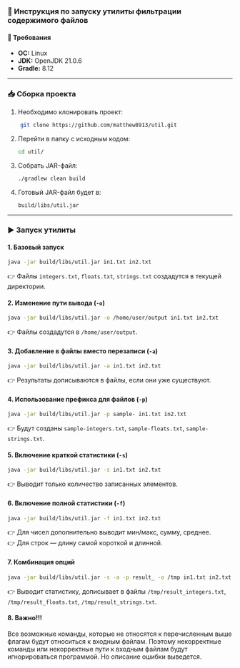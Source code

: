 ### 🚀 Инструкция по запуску утилиты фильтрации содержимого файлов

#### 📌 **Требования**

- **ОС:** Linux
- **JDK:** OpenJDK 21.0.6
- **Gradle:** 8.12

---

### 📥 **Сборка проекта**

1. Необходимо клонировать проект:
```sh
    git clone https://github.com/matthew8913/util.git
```

2. Перейти в папку с исходным кодом:

    ```sh
    cd util/
    ```

3. Собрать JAR-файл:

    ```sh
    ./gradlew clean build
    ```

4. Готовый JAR-файл будет в:

    ```
    build/libs/util.jar
    ```


---

### ▶️ **Запуск утилиты**

#### **1. Базовый запуск**

```sh
java -jar build/libs/util.jar in1.txt in2.txt
```

👉 Файлы `integers.txt`, `floats.txt`, `strings.txt` создадутся в текущей директории.

#### **2. Изменение пути вывода (`-o`)**

```sh
java -jar build/libs/util.jar -o /home/user/output in1.txt in2.txt
```

👉 Файлы создадутся в `/home/user/output`.

#### **3. Добавление в файлы вместо перезаписи (`-a`)**

```sh
java -jar build/libs/util.jar -a in1.txt in2.txt
```

👉 Результаты дописываются в файлы, если они уже существуют.

#### **4. Использование префикса для файлов (`-p`)**

```sh
java -jar build/libs/util.jar -p sample- in1.txt in2.txt
```

👉 Будут созданы `sample-integers.txt`, `sample-floats.txt`, `sample-strings.txt`.

#### **5. Включение краткой статистики (`-s`)**

```sh
java -jar build/libs/util.jar -s in1.txt in2.txt
```

👉 Выводит только количество записанных элементов.

#### **6. Включение полной статистики (`-f`)**

```sh
java -jar build/libs/util.jar -f in1.txt in2.txt
```

👉 Для чисел дополнительно выводит мин/макс, сумму, среднее.  
👉 Для строк — длину самой короткой и длинной.

#### **7. Комбинация опций**

```sh
java -jar build/libs/util.jar -s -a -p result_ -o /tmp in1.txt in2.txt
```

👉 Выводит статистику, дописывает в файлы `/tmp/result_integers.txt`, `/tmp/result_floats.txt`, `/tmp/result_strings.txt`.

#### **8. Важно!!!**
Все возможные команды, которые не относятся к перечисленным выше флагам будут относиться к входным файлам. Поэтому некорректные команды или некорректные пути к входным файлам будут игнорироваться программой. Но описание ошибки выведется.

